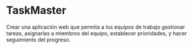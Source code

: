 # TaskMaster
Crear una aplicación web que permita a los equipos de trabajo gestionar tareas, asignarlas a miembros del equipo, establecer prioridades, y hacer seguimiento del progreso.
